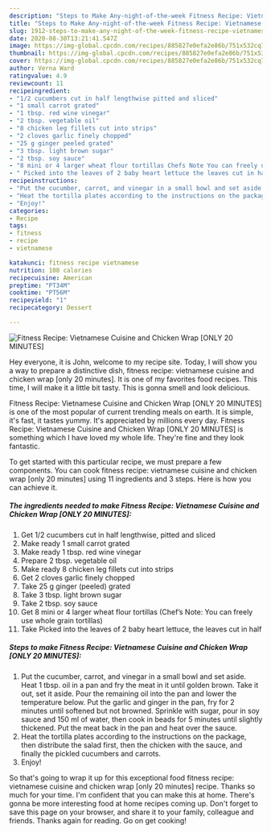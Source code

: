 ```yaml
---
description: "Steps to Make Any-night-of-the-week Fitness Recipe: Vietnamese Cuisine and Chicken Wrap [ONLY 20 MINUTES]"
title: "Steps to Make Any-night-of-the-week Fitness Recipe: Vietnamese Cuisine and Chicken Wrap [ONLY 20 MINUTES]"
slug: 1912-steps-to-make-any-night-of-the-week-fitness-recipe-vietnamese-cuisine-and-chicken-wrap-only-20-minutes
date: 2020-08-30T13:21:41.547Z
image: https://img-global.cpcdn.com/recipes/885827e0efa2e86b/751x532cq70/fitness-recipe-vietnamese-cuisine-and-chicken-wrap-only-20-minutes-recipe-main-photo.jpg
thumbnail: https://img-global.cpcdn.com/recipes/885827e0efa2e86b/751x532cq70/fitness-recipe-vietnamese-cuisine-and-chicken-wrap-only-20-minutes-recipe-main-photo.jpg
cover: https://img-global.cpcdn.com/recipes/885827e0efa2e86b/751x532cq70/fitness-recipe-vietnamese-cuisine-and-chicken-wrap-only-20-minutes-recipe-main-photo.jpg
author: Verna Ward
ratingvalue: 4.9
reviewcount: 11
recipeingredient:
- "1/2 cucumbers cut in half lengthwise pitted and sliced"
- "1 small carrot grated"
- "1 tbsp. red wine vinegar"
- "2 tbsp. vegetable oil"
- "8 chicken leg fillets cut into strips"
- "2 cloves garlic finely chopped"
- "25 g ginger peeled grated"
- "3 tbsp. light brown sugar"
- "2 tbsp. soy sauce"
- "8 mini or 4 larger wheat flour tortillas Chefs Note You can freely use whole grain tortillas"
- " Picked into the leaves of 2 baby heart lettuce the leaves cut in half"
recipeinstructions:
- "Put the cucumber, carrot, and vinegar in a small bowl and set aside. Heat 1 tbsp. oil in a pan and fry the meat in it until golden brown. Take it out, set it aside. Pour the remaining oil into the pan and lower the temperature below. Put the garlic and ginger in the pan, fry for 2 minutes until softened but not browned. Sprinkle with sugar, pour in soy sauce and 150 ml of water, then cook in beads for 5 minutes until slightly thickened. Put the meat back in the pan and heat over the sauce."
- "Heat the tortilla plates according to the instructions on the package, then distribute the salad first, then the chicken with the sauce, and finally the pickled cucumbers and carrots."
- "Enjoy!"
categories:
- Recipe
tags:
- fitness
- recipe
- vietnamese

katakunci: fitness recipe vietnamese 
nutrition: 108 calories
recipecuisine: American
preptime: "PT34M"
cooktime: "PT56M"
recipeyield: "1"
recipecategory: Dessert

---
```



![Fitness Recipe: Vietnamese Cuisine and Chicken Wrap [ONLY 20 MINUTES]](https://img-global.cpcdn.com/recipes/885827e0efa2e86b/751x532cq70/fitness-recipe-vietnamese-cuisine-and-chicken-wrap-only-20-minutes-recipe-main-photo.jpg)

Hey everyone, it is John, welcome to my recipe site. Today, I will show you a way to prepare a distinctive dish, fitness recipe: vietnamese cuisine and chicken wrap [only 20 minutes]. It is one of my favorites food recipes. This time, I will make it a little bit tasty. This is gonna smell and look delicious.



Fitness Recipe: Vietnamese Cuisine and Chicken Wrap [ONLY 20 MINUTES] is one of the most popular of current trending meals on earth. It is simple, it's fast, it tastes yummy. It's appreciated by millions every day. Fitness Recipe: Vietnamese Cuisine and Chicken Wrap [ONLY 20 MINUTES] is something which I have loved my whole life. They're fine and they look fantastic.


To get started with this particular recipe, we must prepare a few components. You can cook fitness recipe: vietnamese cuisine and chicken wrap [only 20 minutes] using 11 ingredients and 3 steps. Here is how you can achieve it.

<!--inarticleads1-->

##### The ingredients needed to make Fitness Recipe: Vietnamese Cuisine and Chicken Wrap [ONLY 20 MINUTES]:

1. Get 1/2 cucumbers cut in half lengthwise, pitted and sliced
1. Make ready 1 small carrot grated
1. Make ready 1 tbsp. red wine vinegar
1. Prepare 2 tbsp. vegetable oil
1. Make ready 8 chicken leg fillets cut into strips
1. Get 2 cloves garlic finely chopped
1. Take 25 g ginger (peeled) grated
1. Take 3 tbsp. light brown sugar
1. Take 2 tbsp. soy sauce
1. Get 8 mini or 4 larger wheat flour tortillas (Chef’s Note: You can freely use whole grain tortillas)
1. Take  Picked into the leaves of 2 baby heart lettuce, the leaves cut in half




<!--inarticleads2-->

##### Steps to make Fitness Recipe: Vietnamese Cuisine and Chicken Wrap [ONLY 20 MINUTES]:

1. Put the cucumber, carrot, and vinegar in a small bowl and set aside. Heat 1 tbsp. oil in a pan and fry the meat in it until golden brown. Take it out, set it aside. Pour the remaining oil into the pan and lower the temperature below. Put the garlic and ginger in the pan, fry for 2 minutes until softened but not browned. Sprinkle with sugar, pour in soy sauce and 150 ml of water, then cook in beads for 5 minutes until slightly thickened. Put the meat back in the pan and heat over the sauce.
1. Heat the tortilla plates according to the instructions on the package, then distribute the salad first, then the chicken with the sauce, and finally the pickled cucumbers and carrots.
1. Enjoy!




So that's going to wrap it up for this exceptional food fitness recipe: vietnamese cuisine and chicken wrap [only 20 minutes] recipe. Thanks so much for your time. I'm confident that you can make this at home. There's gonna be more interesting food at home recipes coming up. Don't forget to save this page on your browser, and share it to your family, colleague and friends. Thanks again for reading. Go on get cooking!
